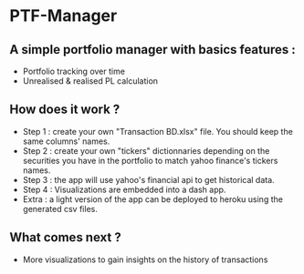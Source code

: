 # PTF-Manager
## A simple portfolio manager with basics features :
- Portfolio tracking over time
- Unrealised & realised PL calculation

## How does it work ?
- Step 1 : create your own "Transaction BD.xlsx" file. You should keep the same columns' names.
- Step 2 : create your own "tickers" dictionnaries depending on the securities you have in the portfolio to match yahoo finance's tickers names.
- Step 3 : the app will use yahoo's financial api to get historical data.
- Step 4 : Visualizations are embedded into a dash app.
- Extra : a light version of the app can be deployed to heroku using the generated csv files.

## What comes next ?
- More visualizations to gain insights on the history of transactions
